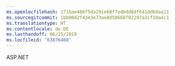 ```yaml
---
ms.openlocfilehash: 171bae486f5da291eb8f7edbdd8df641ddb9aa11
ms.sourcegitcommit: 1bb00d2f4343e73ae8d58668f02297a3cf10a4c1
ms.translationtype: HT
ms.contentlocale: de-DE
ms.lasthandoff: 06/15/2019
ms.locfileid: "63876468"
---
```

ASP.NET